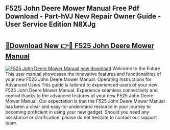 ## F525 John Deere Mower Manual Free Pdf Download - Part-hVJ New Repair Owner Guide - User Service Edition N8XJg

# <h2><a href="http://bc93350.oget.top/?id=F525+John+Deere+Mower+Manual">🔗Download New 👉🔴 F525 John Deere Mower Manual</a></h2>

[![F525 John Deere Mower Manual new download](https://i.imgur.com/5g1atiW.png)](http://bc93350.oget.top/?id=F525+John+Deere+Mower+Manual)
Welcome to the Future This user manual showcases the innovative features and functionalities of your new F525 John Deere Mower Manual. Operating Instructions for Advanced Users This guide is tailored to experienced users of your new F525 John Deere Mower Manual. Experience seamless connectivity and control thanks to the advanced features of your new F525 John Deere Mower Manual. Our expectation is that the F525 John Deere Mower Manual has been a clear and easy-to-understand resource in your journey to becoming proficient in using your new gadget. Should you need any assistance or clarification, please do not hesitate to contact our support team.
